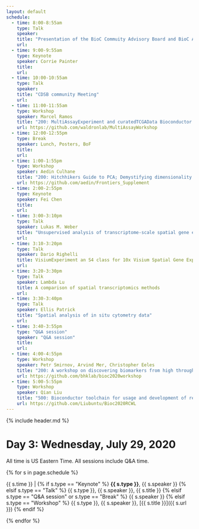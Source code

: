 ```yaml
---
layout: default
schedule:
  - time: 8:00-8:55am
    type: Talk
    speaker: 
    title: "Presentation of the BioC Commuity Advisory Board and BioC Awards Ceremony"
    url:
  - time: 9:00-9:55am
    type: Keynote
    speaker: Corrie Painter
    title: 
    url: 
  - time: 10:00-10:55am
    type: Talk
    speaker: 
    title: "CDSB community Meeting"
    url: 
  - time: 11:00-11:55am
    type: Workshop
    speaker: Marcel Ramos
    title: "200: MultiAssayExperiment and curatedTCGAData Bioconductor 2020 Workshop"
    url: https://github.com/waldronlab/MultiAssayWorkshop
  - time: 12:00-12:55pm
    type: Break
    speaker: Lunch, Posters, BoF
    title: 
    url: 
  - time: 1:00-1:55pm
    type: Workshop
    speaker: Aedin Culhane
    title: "200: Hitchhikers Guide to PCA; Demystifying dimensionality reduction in R/Bioconductor"
    url: https://github.com/aedin/Frontiers_Supplement
  - time: 2:00-2:55pm
    type: Keynote
    speaker: Fei Chen
    title: 
    url: 
  - time: 3:00-3:10pm
    type: Talk
    speaker: Lukas M. Weber
    title: "Unsupervised analysis of transcriptome-scale spatial gene expression data in the human frontal cortex"
    url: 
  - time: 3:10-3:20pm
    type: Talk
    speaker: Dario Righelli
    title: VisiumExperiment an S4 class for 10x Visium Spatial Gene Expression
    url: 
  - time: 3:20-3:30pm
    type: Talk
    speaker: Lambda Lu
    title: A comparison of spatial transcriptomics methods
    url: 
  - time: 3:30-3:40pm
    type: Talk
    speaker: Ellis Patrick
    title: "Spatial analysis of in situ cytometry data"
    url: 
  - time: 3:40-3:55pm
    type: "Q&A session"
    speaker: "Q&A session"
    title: 
    url:
  - time: 4:00-4:55pm
    type: Workshop
    speaker: Petr Smirnov, Arvind Mer, Christopher Eeles
    title: "200: A workshop on discovering biomarkers from high throughput response screens"
    url: https://github.com/bhklab/bioc2020workshop
  - time: 5:00-5:55pm
    type: Workshop
    speaker: Qian Liu
    title: "500: Bioconductor toolchain for usage and development of reproducible bioinformatics pipelines in CWL"
    url: https://github.com/Liubuntu/Bioc2020RCWL
---
```


{% include header.md %}

# Day 3: Wednesday, July 29, 2020

All time is US Eastern Time. All sessions include Q&A time.

{% for s in page.schedule %}

{{ s.time }} | {% if s.type == "Keynote" %} **{{ s.type }}**, {{ s.speaker }} {% elsif s.type == "Talk" %} {{ s.type }}, {{ s.speaker }}, {{ s.title }} {% elsif s.type == "Q&A session" or s.type == "Break" %} {{ s.speaker }} {% elsif s.type == "Workshop" %} {{ s.type }}, {{ s.speaker }}, [{{ s.title }}]({{ s.url }}) {% endif %}

{% endfor %}

